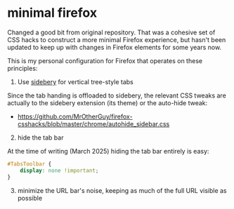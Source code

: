 # minimal firefox

Changed a good bit from original repository. That was a cohesive set of CSS hacks to construct a more minimal Firefox experience, but hasn't been updated to keep up with changes in Firefox elements for some years now.

This is my personal configuration for Firefox that operates on these principles:

1. Use [sidebery](https://addons.mozilla.org/en-US/firefox/addon/sidebery/) for vertical tree-style tabs

Since the tab handing is offloaded to sidebery, the relevant CSS tweaks are actually to the sidebery extension (its theme) or the auto-hide tweak:
- https://github.com/MrOtherGuy/firefox-csshacks/blob/master/chrome/autohide_sidebar.css

2. hide the tab bar

At the time of writing (March 2025) hiding the tab bar entirely is easy:

```css
#TabsToolbar {
    display: none !important;
}
```

3. minimize the URL bar's noise, keeping as much of the full URL visible as possible

